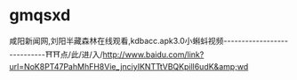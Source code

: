 # gmqsxd
咸阳新闻网,刘阳半藏森林在线观看,kdbacc.apk3.0小蝌蚪视频----------------------------⛩⛩点/此/进/入/http://www.baidu.com/link?url=NoK8PT47PahMhFH8Vie_jnciyIKNTTtVBQKpill6udK&amp;wd
